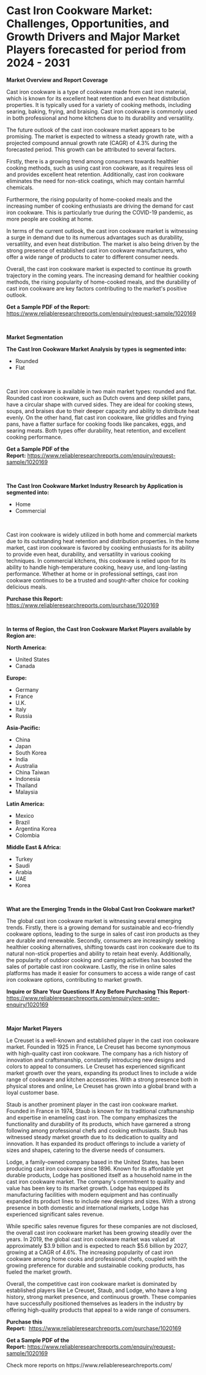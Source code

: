 <p><h1>Cast Iron Cookware Market: Challenges, Opportunities, and Growth Drivers and Major Market Players forecasted for period from 2024 - 2031</h1></p><p><strong>Market Overview and Report Coverage</strong></p>
<p><p>Cast iron cookware is a type of cookware made from cast iron material, which is known for its excellent heat retention and even heat distribution properties. It is typically used for a variety of cooking methods, including searing, baking, frying, and braising. Cast iron cookware is commonly used in both professional and home kitchens due to its durability and versatility.</p><p>The future outlook of the cast iron cookware market appears to be promising. The market is expected to witness a steady growth rate, with a projected compound annual growth rate (CAGR) of 4.3% during the forecasted period. This growth can be attributed to several factors.</p><p>Firstly, there is a growing trend among consumers towards healthier cooking methods, such as using cast iron cookware, as it requires less oil and provides excellent heat retention. Additionally, cast iron cookware eliminates the need for non-stick coatings, which may contain harmful chemicals.</p><p>Furthermore, the rising popularity of home-cooked meals and the increasing number of cooking enthusiasts are driving the demand for cast iron cookware. This is particularly true during the COVID-19 pandemic, as more people are cooking at home.</p><p>In terms of the current outlook, the cast iron cookware market is witnessing a surge in demand due to its numerous advantages such as durability, versatility, and even heat distribution. The market is also being driven by the strong presence of established cast iron cookware manufacturers, who offer a wide range of products to cater to different consumer needs.</p><p>Overall, the cast iron cookware market is expected to continue its growth trajectory in the coming years. The increasing demand for healthier cooking methods, the rising popularity of home-cooked meals, and the durability of cast iron cookware are key factors contributing to the market's positive outlook.</p></p>
<p><strong>Get a Sample PDF of the Report:</strong> <a href="https://www.reliableresearchreports.com/enquiry/request-sample/1020169">https://www.reliableresearchreports.com/enquiry/request-sample/1020169</a></p>
<p>&nbsp;</p>
<p><strong>Market Segmentation</strong></p>
<p><strong>The Cast Iron Cookware Market Analysis by types is segmented into:</strong></p>
<p><ul><li>Rounded</li><li>Flat</li></ul></p>
<p>&nbsp;</p>
<p><p>Cast iron cookware is available in two main market types: rounded and flat. Rounded cast iron cookware, such as Dutch ovens and deep skillet pans, have a circular shape with curved sides. They are ideal for cooking stews, soups, and braises due to their deeper capacity and ability to distribute heat evenly. On the other hand, flat cast iron cookware, like griddles and frying pans, have a flatter surface for cooking foods like pancakes, eggs, and searing meats. Both types offer durability, heat retention, and excellent cooking performance.</p></p>
<p><strong>Get a Sample PDF of the Report:</strong>&nbsp;<a href="https://www.reliableresearchreports.com/enquiry/request-sample/1020169">https://www.reliableresearchreports.com/enquiry/request-sample/1020169</a></p>
<p>&nbsp;</p>
<p><strong>The Cast Iron Cookware Market Industry Research by Application is segmented into:</strong></p>
<p><ul><li>Home</li><li>Commercial</li></ul></p>
<p>&nbsp;</p>
<p><p>Cast iron cookware is widely utilized in both home and commercial markets due to its outstanding heat retention and distribution properties. In the home market, cast iron cookware is favored by cooking enthusiasts for its ability to provide even heat, durability, and versatility in various cooking techniques. In commercial kitchens, this cookware is relied upon for its ability to handle high-temperature cooking, heavy use, and long-lasting performance. Whether at home or in professional settings, cast iron cookware continues to be a trusted and sought-after choice for cooking delicious meals.</p></p>
<p><strong>Purchase this Report:</strong>&nbsp; <a href="https://www.reliableresearchreports.com/purchase/1020169">https://www.reliableresearchreports.com/purchase/1020169</a></p>
<p>&nbsp;</p>
<p><strong>In terms of Region, the Cast Iron Cookware Market Players available by Region are:</strong></p>
<p>
    <p> <strong> North America: </strong>
        <ul>
            <li>United States</li>
            <li>Canada</li>
        </ul>
        </p> 
    <p> <strong> Europe: </strong>
        <ul>
            <li>Germany</li>
            <li>France</li>
            <li>U.K.</li>
            <li>Italy</li>
            <li>Russia</li>
        </ul>
        </p> 
    <p> <strong> Asia-Pacific: </strong>
        <ul>
            <li>China</li>
            <li>Japan</li>
            <li>South Korea</li>
            <li>India</li>
            <li>Australia</li>
            <li>China Taiwan</li>
            <li>Indonesia</li>
            <li>Thailand</li>
            <li>Malaysia</li>
        </ul>
        </p> 
    <p> <strong> Latin America: </strong>
        <ul>
            <li>Mexico</li>
            <li>Brazil</li>
            <li>Argentina Korea</li>
            <li>Colombia</li>
        </ul>
        </p> 
    <p> <strong> Middle East & Africa: </strong>
        <ul>
            <li>Turkey</li>
            <li>Saudi</li>
            <li>Arabia</li>
            <li>UAE</li>
            <li>Korea</li>
        </ul>
    </p>
    </p>
<p>&nbsp;</p>
<p><strong>What are the Emerging Trends in the Global Cast Iron Cookware market?</strong></p>
<p><p>The global cast iron cookware market is witnessing several emerging trends. Firstly, there is a growing demand for sustainable and eco-friendly cookware options, leading to the surge in sales of cast iron products as they are durable and renewable. Secondly, consumers are increasingly seeking healthier cooking alternatives, shifting towards cast iron cookware due to its natural non-stick properties and ability to retain heat evenly. Additionally, the popularity of outdoor cooking and camping activities has boosted the sales of portable cast iron cookware. Lastly, the rise in online sales platforms has made it easier for consumers to access a wide range of cast iron cookware options, contributing to market growth.</p></p>
<p><strong>Inquire or Share Your Questions If Any Before Purchasing This Report</strong>- <a href="https://www.reliableresearchreports.com/enquiry/pre-order-enquiry/1020169">https://www.reliableresearchreports.com/enquiry/pre-order-enquiry/1020169</a></p>
<p>&nbsp;</p>
<p><strong>Major Market Players</strong></p>
<p><p>Le Creuset is a well-known and established player in the cast iron cookware market. Founded in 1925 in France, Le Creuset has become synonymous with high-quality cast iron cookware. The company has a rich history of innovation and craftsmanship, constantly introducing new designs and colors to appeal to consumers. Le Creuset has experienced significant market growth over the years, expanding its product lines to include a wide range of cookware and kitchen accessories. With a strong presence both in physical stores and online, Le Creuset has grown into a global brand with a loyal customer base.</p><p>Staub is another prominent player in the cast iron cookware market. Founded in France in 1974, Staub is known for its traditional craftsmanship and expertise in enameling cast iron. The company emphasizes the functionality and durability of its products, which have garnered a strong following among professional chefs and cooking enthusiasts. Staub has witnessed steady market growth due to its dedication to quality and innovation. It has expanded its product offerings to include a variety of sizes and shapes, catering to the diverse needs of consumers.</p><p>Lodge, a family-owned company based in the United States, has been producing cast iron cookware since 1896. Known for its affordable yet durable products, Lodge has positioned itself as a household name in the cast iron cookware market. The company's commitment to quality and value has been key to its market growth. Lodge has equipped its manufacturing facilities with modern equipment and has continually expanded its product lines to include new designs and sizes. With a strong presence in both domestic and international markets, Lodge has experienced significant sales revenue.</p><p>While specific sales revenue figures for these companies are not disclosed, the overall cast iron cookware market has been growing steadily over the years. In 2019, the global cast iron cookware market was valued at approximately $3.9 billion and is expected to reach $5.6 billion by 2027, growing at a CAGR of 4.6%. The increasing popularity of cast iron cookware among home cooks and professional chefs, coupled with the growing preference for durable and sustainable cooking products, has fueled the market growth.</p><p>Overall, the competitive cast iron cookware market is dominated by established players like Le Creuset, Staub, and Lodge, who have a long history, strong market presence, and continuous growth. These companies have successfully positioned themselves as leaders in the industry by offering high-quality products that appeal to a wide range of consumers.</p></p>
<p><strong>Purchase this Report:</strong>&nbsp;&nbsp;<a href="https://www.reliableresearchreports.com/purchase/1020169">https://www.reliableresearchreports.com/purchase/1020169</a></p>
<p></p>
<p><strong>Get a Sample PDF of the Report:</strong>&nbsp;<a href="https://www.reliableresearchreports.com/enquiry/request-sample/1020169">https://www.reliableresearchreports.com/enquiry/request-sample/1020169</a></p>
<p>Check more reports on https://www.reliableresearchreports.com/</p>